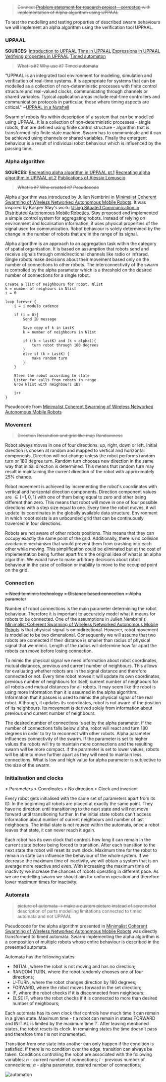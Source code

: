 > ~~Connect [Problem statement for research project - corrected](../Formal/Problem%20statement%20for%20research%20project%20-%20corrected.md) with implementation of Alpha algorithm using UPPAAL~~

To test the modelling and testing properties of described swarm behaviours we will implement an alpha algorithm using the verification tool UPPAAL. 
### UPPAAL
**SOURCES:**
[Introduction to UPPAAL](../Notes/Introduction%20to%20UPPAAL.md)
[Time in UPPAAL](../Notes/Time%20in%20UPPAAL.md)
[Expressions in UPPAAL](../Notes/Expressions%20in%20UPPAAL.md)
[Verifying properties in UPPAAL](../Notes/Verifying%20properties%20in%20UPPAAL.md)
[Timed automaton](../Notes/Timed%20automaton.md)

>~~What is it?~~
>~~Why use it?~~
>~~Timed automata~~

"UPPAAL is an integrated tool environment for modeling, simulation and verification of real-time systems. It is appropriate for systems that can be modelled as a collection of non-deterministic processes with finite control structure and real-valued clocks, communicating through channels or shared variables. Typical application areas include real-time controllers and communication protocols in particular, those where timing aspects are critical." ~[UPPAAL in a Nutshell](../Papers/UPPAAL%20in%20a%20Nutshell.pdf)

Swarm of robots fits within description of a system that can be modelled using UPPAAL. It is a collection of non-deterministic processes - single robots, that are defined using finite control structure - algorithm that is transformed into finite state machine. Swarm has to communicate and it can be achieved using channels or shared variables. Finally the emergent behaviour is a result of individual robot behaviour which is influenced by the passing time.

### Alpha algorithm
**SOURCES:**
[Recreating alpha algorithm in UPPAAL pt.1](../Notes/Recreating%20alpha%20algorithm%20in%20UPPAAL%20pt.1.md)
[Recreating alpha algorithm in UPPAAL pt.2](../Notes/Recreating%20alpha%20algorithm%20in%20UPPAAL%20pt.2.md)
[Publications of Alessio Lomuscio](../Notes/Publications%20of%20Alessio%20Lomuscio.md)

> ~~What is it?~~
> ~~Who created it?~~
> ~~Pseudocode~~

Alpha algorithm was introduced by Julien Nembrini in [Minimalist Coherent Swarming of Wireless Networked Autonomous Mobile Robots](../Papers/Minimalist%20Coherent%20Swarming%20of%20Wireless%20Networked%20Autonomous%20Mobile%20Robots.pdf). It was inspired by Kasper Støy's work: [Using Situated Communication in Distributed Autonomous Mobile Robotics](../Relevant%20Papers/Using%20Situated%20Communication%20in%20Distributed%20Autonomous%20Mobile%20Robotics.pdf). Støy proposed and implemented a simple control system for aggregating robots. Instead of relying on environment and localisation information, it uses physical properties of the signal used for communication. Robot behaviour is solely determined by the change in the number of robots that are in the range of its signal.

Alpha algorithm is an approach to an aggregation task within the category of spatial organisation. It is based on assumption that robots send and receive signals through omnidirectional channels like radio or infrared. Single robots make decisions about their movement based only on the number of connections to other robots. The interconnectivity of the swarm is controlled by the alpha parameter which is a threshold on the desired number of connections for a single robot. 

```
Create a list of neighbours for robot, Nlist
k = number of neighours in Nlist
i = 0

loop forever {
	i = i modulo cadence

	if (i = 0){
		Send ID message

		Save copy of k in LastK
		k = number of neighbours in Nlist

		if ((k < lastK) and (k < alpha)){
			turn robot through 180 degrees
		}
		else if (k > LastK) {
			make random turn
		}
	}

	Steer the robot according to state
	Listen for calls from robots in range
	Grow Nlist with neighbours IDs

	i++
}
```
Pseudocode from [Minimalist Coherent Swarming of Wireless Networked Autonomous Mobile Robots](../Papers/Minimalist%20Coherent%20Swarming%20of%20Wireless%20Networked%20Autonomous%20Mobile%20Robots.pdf)

### Movement
>~~Direction~~
>~~Resolution and grid like map~~
>~~Randomness~~

Robot always moves in one of four directions: up, right, down or left. Initial direction is chosen at random and mapped to vertical and horizontal components. Direction will not change unless the robot performs random turn or 180 degree turn. Random turn chooses new direction in the same way that initial direction is determined. This means that random turn may result in maintaining the current direction of the robot with approximately 25% chance. 

Robot movement is achieved by incrementing the robot's coordinates with vertical and horizontal direction components. Direction component values are  $\in \{-1, 0, 1\}$ with one of them being equal to zero and other being different than zero. This means that robot will move in one of four possible directions with a step size equal to one. Every time the robot moves, it will update its coordinates in the globally available data structure. Environment in which robot exists is an unbounded grid that can be continuously traversed in four directions.

Robots are not aware of other robots positions. This means that they can occupy exactly the same point of the grid. Additionally, there is no collision avoidance mechanism that would prevent them from crashing into each other while moving. This simplification could be eliminated but at the cost of implementation being further apart from the original idea of what is an alpha algorithm. We would have to make arbitrary decisions about robot behaviour in the case of collision or inability to move to the occupied point on the grid.

### Connection
~~> Need to mimic technology~~
~~> Distance based connection~~
~~> Alpha parameter~~

Number of robot connections is the main parameter determining the robot behaviour. Therefore it is important to accurately model what it means for robots to be connected. One of the assumptions in Julien Nembrini's [Minimalist Coherent Swarming of Wireless Networked Autonomous Mobile Robots](../Papers/Minimalist%20Coherent%20Swarming%20of%20Wireless%20Networked%20Autonomous%20Mobile%20Robots.pdf) is that physical signal is omnidirectional. However, robot movement is modelled to be two dimensional. Consequently we will assume that two robots are connected if their distance is smaller than radius of physical signal that we mimic. Length of the radius will determine how far apart the robots can move before losing connection.

To mimic the physical signal we need information about robot coordinates, mutual distances, previous and current number of neighbours. This allows for evaluating whether robots are in the signal distance and therefore connected or not. Every time robot moves it will update its own coordinates, previous number of neighbours for itself, current number of neighbours for all robots and mutual distances for all robots. It may seem like the robot is using more information than it is assumed in the alpha algorithm. Information that it passes is used to mimic the physical signal of the real robot. Although, it updates its coordinates, robot is not aware of the position of its neighbours. Its movement is derived solely from information about previous and current number of neighbours. 

The desired number of connections is set by the alpha parameter. If the number of connections falls below alpha, robot will react and turn 180 degrees in order to try to reconnect with other robots. Alpha parameter influences connectivity of the swarm. If the parameter is set to higher values the robots will try to maintain more connections and the resulting swarm will be more compact. If the parameter is set to lower values, robots will be able to move further apart as they will need to maintain less connections. What is low and high value for alpha parameter is subjective to the size of the swarm.

### Initialisation and clocks
~~> Parameters~~
~~> Coordinates~~
~~> No direction~~
~~> Clock and invariant~~

Every robot gets initialised with the same set of parameters apart from its ID. In the beginning all robots are placed at exactly the same point. They have no direction until transitioning to the next state and will not move forward until transitioning further. In the initial state robots can't access information about number of current neighbours and number of last neighbours. The initial state is not reused within the automata, once a robot leaves that state, it can never reach it again.

Each robot has its own clock that controls how long it can remain in the current state before being forced to transition. After each transition to the next state the robot will reset its own clock. Maximum time for the robot to remain in state can influence the behaviour of the whole system. If we decrease the maximum time of inactivity, we will obtain a system that is on average more reactive and even. With increasing the maximum time of inactivity we increase the chances of robots operating in different pace. As we are modelling swarm we should aim for uniform operation and therefore lower maximum times for inactivity.

### Automata

>~~picture of automata -> make a custom picture instead of screenshot~~
>description of parts
>modelling limitations connected to timed automata and not UPPAAL

Pseudocode for the alpha algorithm presented in [Minimalist Coherent Swarming of Wireless Networked Autonomous Mobile Robots](../Papers/Minimalist%20Coherent%20Swarming%20of%20Wireless%20Networked%20Autonomous%20Mobile%20Robots.pdf) was directly transformed to timed automata. Swarm implementing the alpha algorithm is a composition of multiple robots whose entire behaviour is described in the presented automata.

Automata has the following states:
- INITIAL, where the robot is not moving and has no direction;
- RANDOM TURN, where the robot randomly chooses one of four directions;
- U-TURN, where the robot changes direction by 180 degrees;
- FORWARD, where the robot moves forward in the set direction;
- IF, where the robot checks if it is disconnected from neighbours;
- ELSE IF, where the robot checks if it is connected to more than desired number of neighbours;

Each automata has its own clock that controls how much time it can remain in a given state. Maximum time - $t$ a robot can remain in states FORWARD and INITIAL is limited by the maximum time $T$. After leaving mentioned states, the robot resets its clock. In remaining states the time doesn't pass and therefore time $t$ is not incremented.

Transition from one state into another can only happen if the condition is satisfied. If there is no condition over the edge, transition can always be taken. Conditions controlling the robot are associated with the following variables:
$n$ - current number of connections;
$l$ - previous number of connections;
$\alpha$ - alpha parameter, desired number of connections;

![automaton](../Images/automaton.png)

